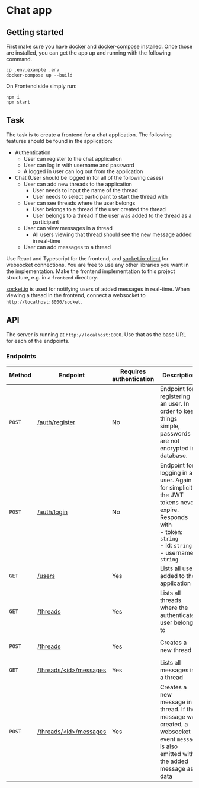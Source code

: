 # Chat app

## Getting started

First make sure you have [docker](https://docs.docker.com/get-docker/) and [docker-compose](https://docs.docker.com/compose/install/) installed. Once those are installed, you can get the app up and running with the following command.

```
cp .env.example .env
docker-compose up --build
```

On Frontend side simply run:

```
npm i
npm start
```

## Task

The task is to create a frontend for a chat application. The following features should be found in the application:

- Authentication
    - User can register to the chat application 
    - User can log in with username and password 
    - A logged in user can log out from the application 
- Chat (User should be logged in for all of the following cases)
    - User can add new threads to the application 
        - User needs to input the name of the thread
        - User needs to select participant to start the thread with
    - User can see threads where the user belongs 
        - User belongs to a thread if the user created the thread
        - User belongs to a thread if the user was added to the thread as a participant
    - User can view messages in a thread 
        - All users viewing that thread should see the new message added in real-time
    - User can add messages to a thread

Use React and Typescript for the frontend, and [socket.io-client](https://github.com/socketio/socket.io-client) for websocket connections. You are free to use any other libraries you want in the implementation. Make the frontend implementation to this project structure, e.g. in a `frontend` directory.

[socket.io](https://socket.io) is used for notifying users of added messages in real-time. When viewing a thread in the frontend, connect a websocket to `http://localhost:8000/socket`. 


## API

The server is running at `http://localhost:8000`. Use that as the base URL for each of the endpoints.


### Endpoints

| Method | Endpoint | Requires authentication | Description | Request body |
| --- | --- | --- | --- | --- |
| `POST` | [/auth/register](docs/api/register.md) | No | Endpoint for registering an user. In order to keep things simple, passwords are not encrypted in database. | username: `string`<br>password: `string`<br>passwordConfirm: `string` |
| `POST` | [/auth/login](docs/api/login.md) | No | Endpoint for logging in an user. Again for simplicity, the JWT tokens never expire. Responds with<br>- token: `string`<br>- id: `string`<br>- username: `string` | username: `string`<br>password: `string` |
| `GET` | [/users](docs/api/users.md) | Yes | Lists all users added to the application |
| `GET` | [/threads](docs/api/threads.md) | Yes | Lists all threads where the authenticated user belongs to |
| `POST` | [/threads](docs/api/threads_post.md) | Yes | Creates a new thread | name: `string`<br>participantId: `number` |
| `GET` | [/threads/\<id\>/messages](docs/api/messages.md) | Yes | Lists all messages in a thread |
| `POST` | [/threads/\<id\>/messages](docs/api/messages_post.md) | Yes | Creates a new message in a thread. If the message was created, a websocket event `message` is also emitted with the added message as data | content: `string` |
